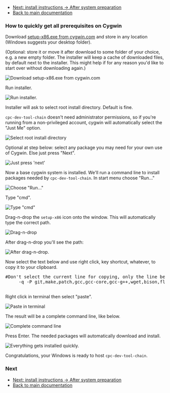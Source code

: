 * [Next: install instructions -> After system preparation](../how_to_install.md#after-system-preparation)
* [Back to main documentation](../../README.md)

### How to quickly get all prerequisites on Cygwin

Download [setup-x86.exe from cygwin.com](https://cygwin.com/setup-x86.exe) and store in any location (Windows suggests your desktop folder).

(Optional: store it or move it after download to some folder of your choice, e.g. a new empty folder. The installer will keep a cache of downloaded files, by default next to the installer. This might help if for any reason you'd like to start over without downloading again.)

![Download setup-x86.exe from cygwin.com](img/08h50m42s_838688034.png)

Run installer.

![Run installer.](img/08h50m57s_742258801.png)

Installer will ask to select root install directory. Default is fine.

`cpc-dev-tool-chain` doesn't need administrator permissions, so if you're running from a non-privileged account, cygwin will automatically select the "Just Me" option.

![Select root install directory](img/08h51m01s_575552534.png)

Optional at step below: select any package you may need for your own use of Cygwin. Else just press "Next".

![Just press 'next'](img/08h52m00s_844526293.png)

Now a base cygwin system is installed.  We'll run a command line to install packages needed by `cpc-dev-tool-chain`.
In start menu choose "Run..."

![Choose "Run..."](img/09h17m55s_048931610.png)

Type "cmd".

![Type "cmd"](img/09h17m55s_451573309.png)

Drag-n-drop the `setup-x86` icon onto the window.  This will automatically type the correct path.

![Drag-n-drop](img/09h18m45s_599936216.png)

After drag-n-drop you'll see the path:

![After drag-n-drop.](img/09h18m55s_191953264.png)

Now select the text below and use right click, key shortcut, whatever, to copy it to your clipboard.

<pre>
#Don't select the current line for copying, only the line below starting with -q...
     -q -P git,make,patch,gcc,gcc-core,gcc-g++,wget,bison,flex,libboost-devel,unzip,libncurses-devel,ioperm,texinfo

</pre>

Right click in terminal then select "paste".

![Paste in terminal](img/09h19m25s_916488745.png)

The result will be a complete command line, like below.

![Complete command line](img/09h19m41s_894913094.png)

Press Enter.  The needed packages will automatically download and install.

![Everything gets installed quickly.](img/09h23m23s_869659126.png)

Congratulations, your Windows is ready to host `cpc-dev-tool-chain`.

### Next

* [Next: install instructions -> After system preparation](../how_to_install.md#after-system-preparation)
* [Back to main documentation](../../README.md)
